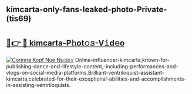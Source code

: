 ## kimcarta-only-fans​-leaked-photo​-Private-(tis69)


# <h2><a href="https://mediaupload.pro?title=kimcarta&ref=git">🔗👉 🔴 kimcarta-P𝚑ot𝚘𝚜-V𝚒d𝚎o</a></h2>

[![Corinna Kopf Nue Nu𝚍e𝚜](https://i.imgur.com/0qMVB7G.gif)](https://mediaupload.pro?title=kimcarta&ref=git)
Online-influencer-kimcarta,known-for-publishing-dance-and-lifestyle-content,-including-performances-and-vlogs-on-social-media-platforms.Brilliant-ventriloquist-assistant-kimcarta,celebrated-for-their-exceptional-abilities-and-accomplishments-in-assisting-ventriloquists.  